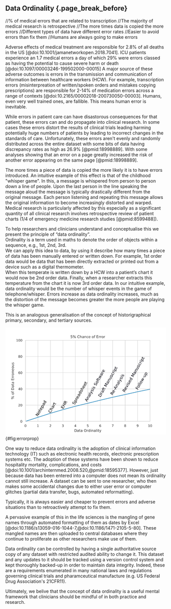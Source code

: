 ## Data Ordinality {.page_break_before}


//% of medical errors that are related to transcription
//The majority of medical research is retrospective 
//The more times data is copied the more errors
//Different types of data have different error rates 
//Easier to avoid errors than fix them
//Humans are always going to make errors


Adverse effects of medical treatment are responsible for 2.8% of all deaths in the US [@doi:10.1001/jamanetworkopen.2018.7041].
ICU patients experience an 1.7 medical errors a day of which 29% were errors classed as having the potential to cause severe harm or death [@doi:10.1097/00003246-199502000-00015] 
A major source of these adverse outcomes is errors in the transmission and communication of information between healthcare workers (HCW).
For example, transcription errors (misinterpreation of written/spoken orders and mistakes copying prescriptions) are responsible for 2-14% of medication errors across a range of contexts [@doi:10.2165/00002018-200730050-00003].
Humans, even very well trained ones, are fallible.
This means human error is inevitable. 

While errors in patient care can have disastorous consequences for that patient, these errors can and do propagate into clinical research.
In some cases these errors distort the results of clinical trials leading harming potentially huge numbers of patients by leading to incorrect changes in the standards of care.
Unfortunately, these errors aren't evenly and randomly distributed across the entire dataset with some bits of data having discrepancy rates as high as 26.9% [@pmid:18998889].
With some analyses showing that an error on a page greatly increased the risk of another error appearing on the same page [@pmid:18998889].

The more times a piece of data is copied the more likely it is to have errors introduced.
An intuitive example of this effect is that of the childhood "whisper game".
In this, a message is whispered from person to person down a line of people.
Upon the last person in the line speaking the message aloud the message is typically drastically different from the original message.
Each person listening and repeating this message allows the original information to become increasingly distorted and warped.
Medical research is particularly affected by this especially as a significant quantity of all clinical research involves retrospective review of patient charts (1/4 of emergency medicine research studies [@pmid:8599488]).

To help researchers and clinicians understand and conceptualise this we present the principle of “data ordinality”.  
Ordinality is a term used in maths to denote the order of objects within a sequence, e.g., 1st, 2nd, 3rd.  
We can apply this idea to data, by using it describe how many times a piece of data has been manually entered or written down.
For example, 1st order data would be data that has been directly extracted or printed out from a device such as a digital thermometer.  
When this temperate is written down by a HCW into a patient’s chart it would now be 2nd order data. Finally, when a researcher extracts this temperature from the chart it is now 3rd order data.
In our intuitive example, data ordinality would be the number of whisper events in the game of telephone/whisper.
Errors increase as data ordinality increases, much as the distortion of the message becomes greater the more people are playing the whisper game.

This is an analogous generalisation of the concept of historigraphical primary, secondary, and tertiary sources.

![Propagation of Error with Data Ordinality. Assuming an arbitrary uniform 5% chance of error in the copying of each data-point at each stage of copying. In reality different pieces of data and different stages will have drastically different error rates.](images/error_prop.png){#fig:errorprop}

One way to reduce data ordinality is the adoption of clinical information technology (IT) such as electronic health records, electronic prescription systems etc.
The adoption of these systems have been shown to reduce hospitality mortality, complications, and costs [@doi:10.1001/archinternmed.2008.520,@pmid:18595377].
However, just because data has been entered into a computer does not mean its ordinality cannot still increase.
A dataset can be sent to one researcher, who then makes some accidental changes due to either user error or computer glitches (partial data transfer, bugs, automated reformatting).

Typically, it is always easier and cheaper to prevent errors and adverse situations than to retroactively attempt to fix them.

A pervasive example of this in the life sciences is the mangling of gene names through automated formatting of them as dates by Excel [@doi:10.1186/s13059-016-1044-7,@doi:10.1186/1471-2105-5-80].
These mangled names are then uploaded to central databases where they continue to proliferate as other researchers make use of them.

Data ordinality can be controlled by having a single authoritative source copy of any dataset with restricted audited ability to change it.
This dataset and any updates to it should be tracked using a version control system and kept thoroughly backed-up in order to maintain data integrity.
Indeed, these are a requirements enumerated in many national laws and regulations governing clinical trials and pharamceutical manufacture (e.g. US Federal Drug Association's 21CFR11).

Ultimately, we belive that the concept of data ordinality is a useful mental framework that clinicians should be mindful of in both practice and research.
